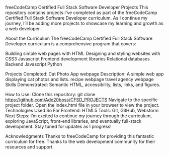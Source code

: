 freeCodeCamp Certified Full Stack Software Developer Projects
This repository contains projects I've completed as part of the freeCodeCamp Certified Full Stack Software Developer curriculum. As I continue my journey, I’ll be adding more projects to showcase my learning and growth as a web developer.

About the Curriculum
The freeCodeCamp Certified Full Stack Software Developer curriculum is a comprehensive program that covers:

Building simple web pages with HTML
Designing and styling websites with CSS3
Javascript
Frontend development libraries
Relational databases
Backend Javascript
Python

Projects Completed:
Cat Photo App webpage
Description: A simple web app displaying cat photos and lists.
recipe webpage
travel agency webpage
Skills Demonstrated: Semantic HTML, accessibility, lists, links, and figures.

How to Use:
Clone this repository:
git clone https://github.com/Ade20boss/CFSD_PROJECTS
Navigate to the specific project folder.
Open the index.html file in your browser to view the project.
Technologies Used So Far
Frontend: HTML5
Tools: Git, GitHub, Webstorm
Next Steps:
I’m excited to continue my journey through the curriculum, exploring JavaScript, front-end libraries, and eventually full-stack development. Stay tuned for updates as I progress!

Acknowledgments
Thanks to freeCodeCamp for providing this fantastic curriculum for free.
Thanks to the web development community for their resources and support.
